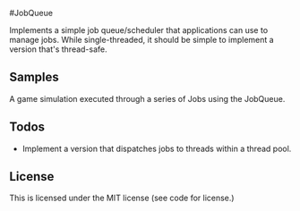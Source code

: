 #JobQueue

Implements a simple job queue/scheduler that applications can use to manage jobs.  While single-threaded, it should be simple to implement a version that's thread-safe.

## Samples

A game simulation executed through a series of Jobs using the JobQueue.

## Todos

- Implement a version that dispatches jobs to threads within a thread pool.

## License

This is licensed under the MIT license (see code for license.)